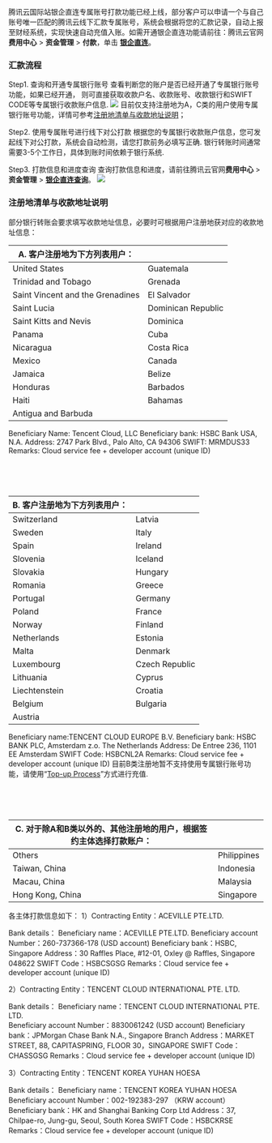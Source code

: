 腾讯云国际站银企直连专属账号打款功能已经上线，部分客户可以申请一个与自己账号唯一匹配的腾讯云线下汇款专属账号，系统会根据将您的汇款记录，自动上报至财经系统，实现快速自动充值入账。如需开通银企直连功能请前往：腾讯云官网**费用中心** > **资金管理** > **付款**，单击 <b>[银企直连](https://console.intl.cloud.tencent.com/expense/recharge)</b>。

### 汇款流程
Step1. 查询和开通专属银行账号
查看判断您的账户是否已经开通了专属银行账号功能，如果已经开通， 则可直接获取收款户名、收款账号、收款银行和SWIFT CODE等专属银行收款账户信息.
![](https://main.qcloudimg.com/raw/e82eae0a3c87101a6170dabfa8869e0a.png)
目前仅支持注册地为A，C类的用户使用专属银行账号功能，详情可参考[注册地清单与收款地址说明](#注册地清单与收款地址说明)；

Step2. 使用专属账号进行线下对公打款
根据您的专属银行收款账户信息，您可发起线下对公打款，系统会自动检测，请您打款前务必填写正确.
银行转账时间通常需要3-5个工作日，具体到账时间依赖于银行系统.

Step3. 打款信息和进度查询
查询打款信息和进度，请前往腾讯云官网**费用中心** > **资金管理** > <b>[银企直连查询](https://console.cloud.tencent.com/expense/payment/transfer)</b>。
![](https://main.qcloudimg.com/raw/ac511d34324359d3ef2914d6477fbdb4.png)


### 注册地清单与收款地址说明
部分银行转账会要求填写收款地址信息，必要时可根据用户注册地获对应的收款地址信息：

| A. 客户注册地为下方列表用户：|  |
|---------|---------|
| United States | Guatemala |
| Trinidad and Tobago | Grenada |
| Saint Vincent and the Grenadines |El Salvador |
| Saint Lucia|Dominican Republic |
| Saint Kitts and Nevis | Dominica |
| Panama | Cuba |
| Nicaragua | Costa Rica|
| Mexico | Canada |
| Jamaica | Belize|
| Honduras | Barbados|
| Haiti | Bahamas |
| Antigua and Barbuda | |

Beneficiary Name: Tencent Cloud, LLC
Beneficiary bank: HSBC Bank USA, N.A.
Address: 2747 Park Blvd., Palo Alto, CA 94306
SWIFT: MRMDUS33
Remarks: Cloud service fee + developer account (unique ID)

<br />
<br />
<br />

| B. 客户注册地为下方列表用户：|  | 
|---------|---------|
| Switzerland | Latvia |
| Sweden | Italy |
| Spain | Ireland |
| Slovenia | Iceland |
| Slovakia | Hungary |
| Romania | Greece |
| Portugal | Germany |
| Poland | France |
| Norway | Finland |
| Netherlands | Estonia |
| Malta | Denmark |
| Luxembourg | Czech Republic |
| Lithuania | Cyprus |
| Liechtenstein | Croatia |
| Belgium | Bulgaria |
| Austria |  

Beneficiary name:TENCENT CLOUD EUROPE B.V. 
Beneficiary bank: HSBC BANK PLC, Amsterdam z.o. The Netherlands
Address: De Entree 236, 1101 EE Amsterdam 
SWIFT Code: HSBCNL2A
Remarks: Cloud service fee + developer account (unique ID)
目前B类注册地暂不支持使用专属银行账号功能，请使用“[Top-up Process](https://intl.cloud.tencent.com/document/product/555/11319?lang=en&pg=)”方式进行充值.

<br />
<br />
<br />

 | C. 对于除A和B类以外的、其他注册地的用户，根据签约主体选择打款账户：|  |
 |---------|---------|
 | Others | Philippines |
 | Taiwan, China | Indonesia |
 | Macau, China | Malaysia |
 | Hong Kong, China | Singapore |

各主体打款信息如下：
1）Contracting Entity：ACEVILLE PTE.LTD.

Bank details：
  Beneficiary name：ACEVILLE PTE.LTD.
  Beneficiary account Number：260-737366-178 (USD account)
  Beneficiary bank：HSBC, Singapore
  Address：30 Raffles Place, #12-01, Oxley @ Raffles, Singapore 048622
  SWIFT Code：HSBCSGSG
  Remarks：Cloud service fee + developer account (unique ID)

2）Contracting Entity：TENCENT CLOUD INTERNATIONAL PTE. LTD.

Bank details：
  Beneficiary name：TENCENT CLOUD INTERNATIONAL PTE. LTD.   
  Beneficiary account Number：8830061242  (USD account)
  Beneficiary bank：JPMorgan Chase Bank N.A., Singapore Branch
  Address：MARKET STREET, 88, CAPITASPRING, FLOOR 30，SINGAPORE
  SWIFT Code：CHASSGSG
  Remarks：Cloud service fee + developer account (unique ID)

3）Contracting Entity：TENCENT KOREA YUHAN HOESA

Bank details：
  Beneficiary name：TENCENT KOREA YUHAN HOESA
  Beneficiary account Number：002-192383-297 （KRW account）
  Beneficiary bank：HK and Shanghai Banking Corp Ltd
  Address：37, Chilpae-ro, Jung-gu, Seoul, South Korea
  SWIFT Code：HSBCKRSE
  Remarks：Cloud service fee + developer account (unique ID)
